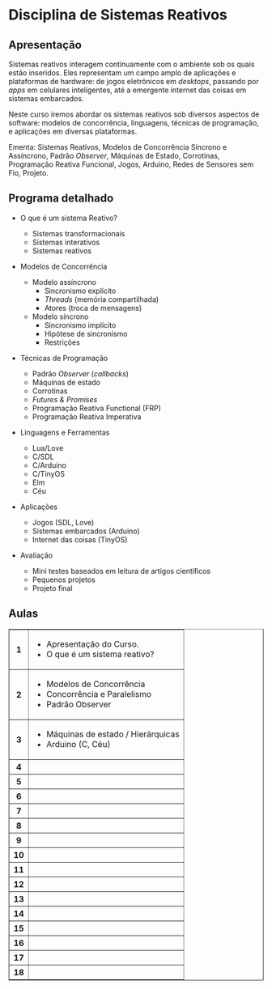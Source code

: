 <title>Disciplina de Sistemas Reativos</title>
<meta http-equiv="Content-Type" content="text/html; charset=UTF-8"/></p>

Disciplina de Sistemas Reativos
===============================

Apresentação
------------

Sistemas reativos interagem continuamente com o ambiente sob os quais estão 
inseridos.
Eles representam um campo amplo de aplicações e plataformas de hardware:
de jogos eletrônicos em *desktops*, passando por *apps* em celulares 
inteligentes, até a emergente internet das coisas em sistemas embarcados.

Neste curso iremos abordar os sistemas reativos sob diversos aspectos de 
software: modelos de concorrência, linguagens, técnicas de programação, e 
aplicações em diversas plataformas.

Ementa: Sistemas Reativos, Modelos de Concorrência Síncrono e Assíncrono, 
Padrão *Observer*, Máquinas de Estado, Corrotinas, Programação Reativa 
Funcional, Jogos, Arduino, Redes de Sensores sem Fio, Projeto.

Programa detalhado
------------------

* O que é um sistema Reativo?
    - Sistemas transformacionais
    - Sistemas interativos
    - Sistemas reativos

* Modelos de Concorrência
    - Modelo assíncrono
        - Sincronismo explícito
        - *Threads* (memória compartilhada)
        - Atores (troca de mensagens)
    - Modelo síncrono
        - Sincronismo implícito
        - Hipótese de sincronismo
        - Restrições

* Técnicas de Programação
    - Padrão *Observer* (*callbacks*)
    - Máquinas de estado
    - Corrotinas
    - *Futures & Promises*
    - Programação Reativa Functional (FRP)
    - Programação Reativa Imperativa

* Linguagens e Ferramentas
    - Lua/Love
    - C/SDL
    - C/Arduino
    - C/TinyOS
    - Elm
    - Céu

* Aplicações
    - Jogos (SDL, Love)
    - Sistemas embarcados (Arduino)
    - Internet das coisas (TinyOS)

* Avaliação
    - Mini testes baseados em leitura de artigos científicos
    - Pequenos projetos
    - Projeto final
    <!--- Escolher uma outra ferramenta e discutir o modelo de execução.-->

Aulas
-----

<table border="1" cellspacing="0" cellpadding="20">
<tr><th>1</th><td>
<ul>
    <li> Apresentação do Curso.
    <li> O que é um sistema reativo?
</ul>
<!--
    Avaliação.
    Github.
    Artigos.
-->
</td></tr>
<tr><th>2</th><td>
<ul>
    <li> Modelos de Concorrência
    <li> Concorrência e Paralelismo
    <li> Padrão Observer
</ul>
<!--
    Exemplo do Blink.
    Esquemas de implementação do modelo síncrono.
    Padrão observer (similaridades com a impl. sinc.)
    - Onde aparece nas linguagens? OO/Swing, Android/?
    - C/SDL
    - C/Arduino
    - Lua/Love
        Primeira tarefa que envolva uma máquina de estados potencialmente 
        hierárquica.
-->
</td></tr>
<tr><th>3</th><td>
<ul>
    <li> Máquinas de estado / Hierárquicas
    <li> Arduino (C, Céu)
</ul>
</td></tr>
<tr><th>4</th><td></td></tr>
<tr><th>5</th><td></td></tr>
<tr><th>6</th><td></td></tr>
<tr><th>7</th><td></td></tr>
<tr><th>8</th><td></td></tr>
<tr><th>9</th><td></td></tr>
<tr><th>10</th><td></td></tr>
<tr><th>11</th><td></td></tr>
<tr><th>12</th><td></td></tr>
<tr><th>13</th><td></td></tr>
<tr><th>14</th><td></td></tr>
<tr><th>15</th><td></td></tr>
<tr><th>16</th><td></td></tr>
<tr><th>17</th><td></td></tr>
<tr><th>18</th><td></td></tr>
</table>

